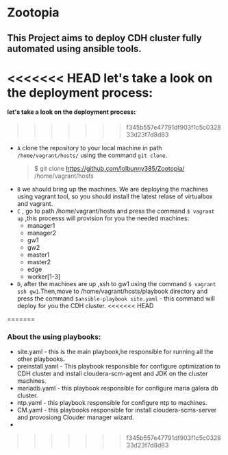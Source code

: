 # Zootopia
## This Project aims to deploy CDH cluster fully automated using ansible tools.

<<<<<<< HEAD
let's take a look on the deployment process:
=======
#### let's take a look on the deployment process:
>>>>>>> f345b557e47791df903f1c5c032833d23f7d8d83
- `A` clone the repository to your local machine in path `/home/vagrant/hosts/` using the command `git clone`.
  > $ git clone https://github.com/lolbunny385/Zootopia/ /home/vagrant/hosts
- `B` we should bring up the machines. We are deploying the machines using vagrant tool, so you should install the latest relase of virtualbox and vagrant.
- `C` , go to path /home/vagrant/hosts and press the command `$ vagrant up` ,this processs will provision for you the needed machines:
  - manager1
  - manager2
  - gw1
  - gw2
  - master1
  - master2
  - edge
  - worker[1-3]
- `D`, after the machines are up ,ssh to gw1 using the command `$ vagrant ssh gw1`.Then,move to /home/vagrant/hosts/playbook directory and press the command `$ansible-playbook site.yaml` - this command will deploy for you the CDH cluster.
<<<<<<< HEAD

=======
### About the using playbooks:
- site.yaml - this is the main playbook,he responsible for running all the other playbooks.
- preinstall.yaml - This playbook responsible for configure optimization to CDH cluster and install cloudera-scm-agent and JDK on the cluster machines.
- mariadb.yaml - this playbook responsible for configure maria galera db cluster.
- ntp.yaml - this playbook responsible for configure ntp to machines.
- CM.yaml - this playbooks responsible for install cloudera-scms-server and provosiong Clouder manager wizard.
- 
>>>>>>> f345b557e47791df903f1c5c032833d23f7d8d83
